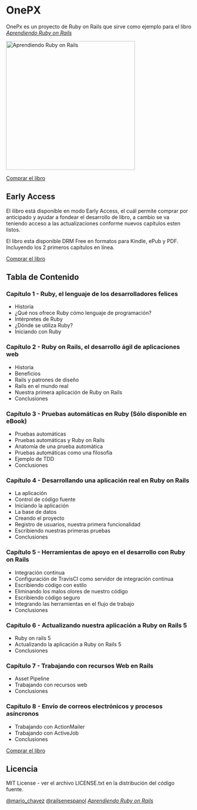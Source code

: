 # OnePX

OnePx es un proyecto de Ruby on Rails que sirve como ejemplo para el
libro [*Aprendiendo Ruby on Rails*](http://www.railsenespanol.co)

<img
src="https://cloud.githubusercontent.com/assets/59967/11045989/3e8278a4-86f0-11e5-924e-6d0f1981ebad.jpg" align="center" width="350" alt="Aprendiendo Ruby on Rails" >

[Comprar el libro](http://bit.ly/railsenespanol)

## Early Access
El ilibro está disponible en modo Early Access, el cuál permite
comprar por anticipado y ayudar a fondear el desarrollo de libro,
a cambio se va teniendo acceso a las actualizaciones conforme nuevos capítulos
esten listos.

El libro esta disponible DRM Free en formatos para Kindle, ePub y PDF.
Incluyendo los 2 primeros capítulos en línea.

[Comprar el libro](http://bit.ly/railsenespanol)

## Tabla de Contenido

### Capítulo 1 - Ruby, el lenguaje de los desarrolladores felices
- Historia
- ¿Qué nos ofrece Ruby cómo lenguaje de programación?
- Intérpretes de Ruby
- ¿Dónde se utiliza Ruby?
- Iniciando con Ruby

### Capítulo 2 - Ruby on Rails, el desarrollo ágil de aplicaciones web
- Historia
- Beneficios
- Rails y patrones de diseño
- Rails en el mundo real
- Nuestra primera aplicación de Ruby on Rails
- Conclusiones

### Capítulo 3 - Pruebas automáticas en Ruby (Sólo disponible en eBook)
- Pruebas automáticas
- Pruebas automáticas y Ruby on Rails
- Anatomía de una prueba automática
- Pruebas automáticas como una filosofía
- Ejemplo de TDD
- Conclusiones

### Capítulo 4 - Desarrollando una aplicación real en Ruby on Rails
- La aplicación
- Control de código fuente
- Iniciando la aplicación
- La base de datos
- Creando el proyecto
- Registro de usuarios, nuestra primera funcionalidad
- Escribiendo nuestras primeras pruebas
- Conclusiones

### Capítulo 5 - Herramientas de apoyo en el desarrollo con Ruby on Rails
- Integración continua
- Configuración de TravisCI como servidor de integración continua
- Escribiendo código con estilo
- Eliminando los malos olores de nuestro código
- Escribiendo código seguro
- Integrando las herramientas en el flujo de trabajo
- Conclusiones

### Capítulo 6 - Actualizando nuestra aplicación a Ruby on Rails 5
- Ruby on rails 5
- Actualizando la aplicación a Ruby on Rails 5
- Conclusiones

### Capítulo 7 - Trabajando con recursos Web en Rails
- Asset Pipeline
- Trabajando con recursos web
- Conclusiones

### Capítulo 8 - Envío de correos electrónicos y procesos asíncronos
- Trabajando con ActionMailer
- Trabajando con ActiveJob
- Conclusiones

[Comprar el libro](http://bit.ly/railsenespanol)

## Licencia

MIT License - ver el archivo LICENSE.txt en la distribución del código fuente.

[@mario_chavez](http://twitter.com/mario_chavez)
[@railsenespanol](http://twitter.com/railsenespanol)
[*Aprendiendo Ruby on Rails*](http://www.railsenespanol.co)
